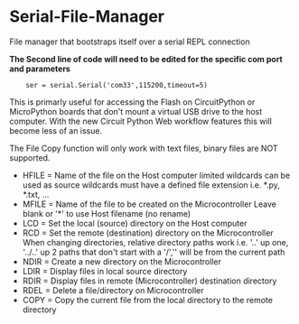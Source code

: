 # Serial-File-Manager
File manager that bootstraps itself over a serial REPL connection

**The Second line of code will need to be edited for the specific com port and parameters**
```
    ser = serial.Serial('com33',115200,timeout=5)
```

This is primarly useful for accessing the Flash on CircuitPython or MicroPython boards that don't mount a virtual USB drive to the host computer. With the new Circuit Python Web workflow features this will become less of an issue.

The File Copy function will only work with text files, binary files are NOT supported.

- HFILE = Name of the file on the Host computer
          limited wildcards can be used as source
          wildcards must have a defined file extension
          i.e. *.py, *.txt, ...
- MFILE = Name of the file to be created on the Microcontroller
          Leave blank or '*' to use Host filename (no rename)
- LCD = Set the local (source) directory on the Host computer
- RCD = Set the remote (destination) directory on the Microcontroller
        When changing directories, relative directory paths work
        i.e. '..' up one, '../..' up 2
        paths that don't start with a '/','\' will be from the current path
- NDIR = Create a new directory on the Microcontroller
- LDIR = Display files in local source directory
- RDIR = Display files in remote (Microcontroller) destination directory
- RDEL = Delete a file/directory on Microcontroller
- COPY = Copy the current file from the local directory to the remote directory

